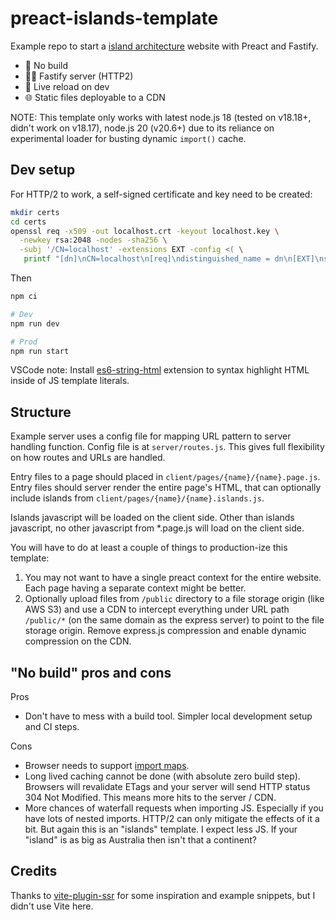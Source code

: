 # preact-islands-template

Example repo to start a [island architecture](https://jasonformat.com/islands-architecture/) website with Preact and Fastify.

- <span aria-hidden>🐇</span> No build
- <span aria-hidden>🤵‍♂️</span> Fastify server (HTTP2)
- <span aria-hidden>🔄</span> Live reload on dev
- <span aria-hidden>🌐</span> Static files deployable to a CDN

NOTE: This template only works with latest node.js 18 (tested on v18.18+, didn't work on v18.17), node.js 20 (v20.6+) due to its reliance on experimental loader for busting dynamic `import()` cache.

## Dev setup

For HTTP/2 to work, a self-signed certificate and key need to be created:

```sh
mkdir certs
cd certs
openssl req -x509 -out localhost.crt -keyout localhost.key \
  -newkey rsa:2048 -nodes -sha256 \
  -subj '/CN=localhost' -extensions EXT -config <( \
   printf "[dn]\nCN=localhost\n[req]\ndistinguished_name = dn\n[EXT]\nsubjectAltName=DNS:localhost\nkeyUsage=digitalSignature\nextendedKeyUsage=serverAuth")
```

Then

```sh
npm ci

# Dev
npm run dev

# Prod
npm run start
```

VSCode note: Install [es6-string-html](https://marketplace.visualstudio.com/items?itemName=Tobermory.es6-string-html) extension to syntax highlight HTML inside of JS template literals.

## Structure

Example server uses a config file for mapping URL pattern to server handling function. Config file is at `server/routes.js`. This gives full flexibility on how routes and URLs are handled.

Entry files to a page should placed in `client/pages/{name}/{name}.page.js`. Entry files should server render the entire page's HTML, that can optionally include islands from `client/pages/{name}/{name}.islands.js`.

Islands javascript will be loaded on the client side. Other than islands javascript, no other javascript from \*.page.js will load on the client side.

You will have to do at least a couple of things to production-ize this template:

1. You may not want to have a single preact context for the entire website. Each page having a separate context might be better.
2. Optionally upload files from `/public` directory to a file storage origin (like AWS S3) and use a CDN to intercept everything under URL path `/public/*` (on the same domain as the express server) to point to the file storage origin. Remove express.js compression and enable dynamic compression on the CDN.

## "No build" pros and cons

Pros

- Don't have to mess with a build tool. Simpler local development setup and CI steps.

Cons

- Browser needs to support [import maps](https://caniuse.com/import-maps).
- Long lived caching cannot be done (with absolute zero build step). Browsers will revalidate ETags and your server will send HTTP status 304 Not Modified. This means more hits to the server / CDN.
- More chances of waterfall requests when importing JS. Especially if you have lots of nested imports. HTTP/2 can only mitigate the effects of it a bit. But again this is an "islands" template. I expect less JS. If your "island" is as big as Australia then isn't that a continent?

## Credits

Thanks to [vite-plugin-ssr](https://vite-plugin-ssr.com/) for some inspiration and example snippets, but I didn't use Vite here.

